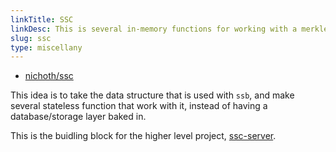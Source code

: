```yaml
---
linkTitle: SSC
linkDesc: This is several in-memory functions for working with a merkle-dag, a completely generic API for a merkle-list. Thus to better "separate policy from mechanism"
slug: ssc
type: miscellany
---
```


* [nichoth/ssc](https://github.com/nichoth/ssc)

This idea is to take the data structure that is used with `ssb`, and make several stateless function that work with it, instead of having a database/storage layer baked in. 

This is the buidling block for the higher level project, [ssc-server](http://localhost:8000/projects/ssc-server).
